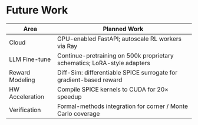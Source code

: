 # Future Work

| Area | Planned Work |
|------|--------------|
| Cloud | GPU-enabled FastAPI; autoscale RL workers via Ray |
| LLM Fine-tune | Continue-pretraining on 500k proprietary schematics; LoRA-style adapters |
| Reward Modeling | Diff-Sim: differentiable SPICE surrogate for gradient-based reward |
| HW Acceleration | Compile SPICE kernels to CUDA for 20× speedup |
| Verification | Formal-methods integration for corner / Monte Carlo coverage | 